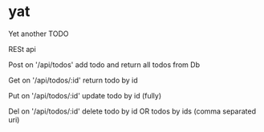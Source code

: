 # yat
Yet another TODO

RESt api 

Post on '/api/todos' add todo and return all todos from Db

Get on '/api/todos/:id' return todo by id

Put on '/api/todos/:id' update todo by id (fully)

Del on '/api/todos/:id' delete todo by id OR todos by ids (comma separated uri)
